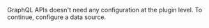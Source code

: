 GraphQL APIs doesn't need any configuration at the plugin level. To continue, configure a data source.

